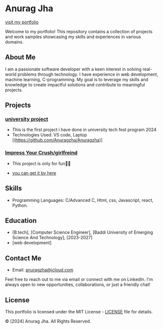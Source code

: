 # Anurag Jha 
[visit my portfolio](https://www.anuragkumarjha.com.np/)

Welcome to my portfolio! This repository contains a collection of projects and work samples showcasing my skills and experiences in various domains.

## About Me

I am a passionate software developer with a keen interest in solving real-world problems through technology. I have experience in web development, machine learning, C-programming. My goal is to leverage my skills and knowledge to create impactful solutions and contribute to meaningful projects.

## Projects

### [university project](anuragzha.netlify.app/)
- This is the first project i have done in university tech fest program 2024
- Technologies Used: VS code, Laptop
   [(https://github.com/Anuragzha/Anuragzha)]

### [Impress Your Crush/girlfreind](bigfanrose.netlify.app)
- This project is only for fun🤣😎

- [you can get it by here]([link_to_repository](https://github.com/Anuragzha/coding))


## Skills

- Programming Languages: C/Advanced C, Html, css, Javascript, react, Python.

## Education

- [B.tech], [Computer Science Engineer], [Baddi University of Emerging Science And Technology], [2023-2027]
- [web development]

## Contact Me

- Email: anuragzha@icloud.com


Feel free to reach out to me via email or connect with me on LinkedIn. I'm always open to new opportunities, collaborations, or just a friendly chat!

## License

This portfolio is licensed under the MIT License - [LICENSE](LICENSE) file for details.

© [2024] Anurag Jha. All Rights Reserved.
